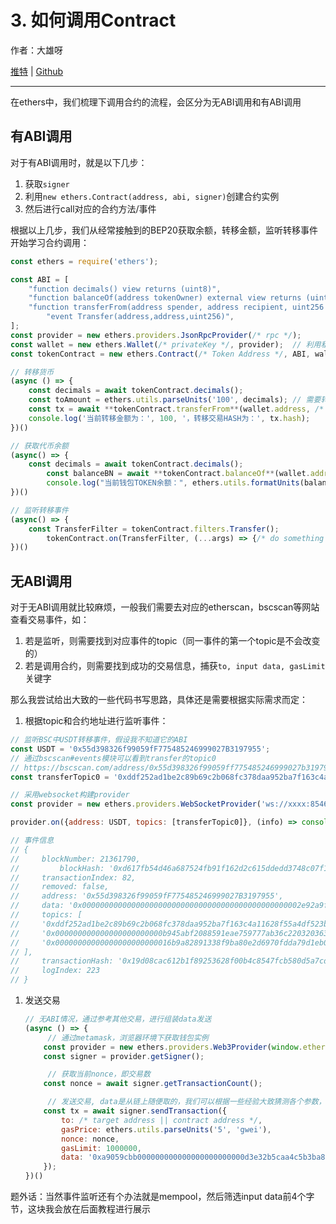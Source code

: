 # 3. 如何调用Contract

作者：大雄呀

[推特](https://twitter.com/_daxiongya) | [Github](https://github.com/chongqiangchen)

---

在ethers中，我们梳理下调用合约的流程，会区分为无ABI调用和有ABI调用

## 有ABI调用

对于有ABI调用时，就是以下几步：

1. 获取`signer`
2. 利用`new ethers.Contract(address, abi, signer)`创建合约实例
3. 然后进行call对应的合约方法/事件

根据以上几步，我们从经常接触到的BEP20获取余额，转移金额，监听转移事件开始学习合约调用：

```jsx
const ethers = require('ethers');

const ABI = [
    "function decimals() view returns (uint8)",
    "function balanceOf(address tokenOwner) external view returns (uint balance)",
    "function transferFrom(address spender, address recipient, uint256 amount) external returns (bool)",
		"event Transfer(address,address,uint256)",
];
const provider = new ethers.providers.JsonRpcProvider(/* rpc */);
const wallet = new ethers.Wallet(/* privateKey */, provider);  // 利用私钥创建
const tokenContract = new ethers.Contract(/* Token Address */, ABI, wallet);

// 转移货币
(async () => {
    const decimals = await tokenContract.decimals();
    const toAmount = ethers.utils.parseUnits('100', decimals); // 需要转移的金额
    const tx = await **tokenContract.transferFrom**(wallet.address, /* toAddress */, toAmount); // 转移合约方法调用
    console.log('当前转移金额为：', 100, '，转移交易HASH为：', tx.hash);
})()

// 获取代币余额
(async() => {
    const decimals = await tokenContract.decimals();
		const balanceBN = await **tokenContract.balanceOf**(wallet.address);
		console.log("当前钱包TOKEN余额：", ethers.utils.formatUnits(balanceBN, decimals));
})()

// 监听转移事件
(async() => {
    const TransferFilter = tokenContract.filters.Transfer();
		tokenContract.on(TransferFilter, (...args) => {/* do something */})
})()
```

## 无ABI调用

对于无ABI调用就比较麻烦，一般我们需要去对应的etherscan，bscscan等网站查看交易事件，如：

1. 若是监听，则需要找到对应事件的topic（同一事件的第一个topic是不会改变的）
2. 若是调用合约，则需要找到成功的交易信息，捕获`to, input data, gasLimit` 关键字

那么我尝试给出大致的一些代码书写思路，具体还是需要根据实际需求而定：

1. 根据topic和合约地址进行监听事件：

```jsx
// 监听BSC中USDT转移事件，假设我不知道它的ABI
const USDT = '0x55d398326f99059fF775485246999027B3197955';
// 通过bscscan#events模块可以看到transfer的topic0
// https://bscscan.com/address/0x55d398326f99059ff775485246999027b3197955#events
const transferTopic0 = '0xddf252ad1be2c89b69c2b068fc378daa952ba7f163c4a11628f55a4df523b3ef';

// 采用websocket构建provider
const provider = new ethers.providers.WebSocketProvider('ws://xxxx:8546');

provider.on({address: USDT, topics: [transferTopic0]}, (info) => console.log);

// 事件信息
// {
//     blockNumber: 21361790,
//         blockHash: '0xd617fb54d46a687524fb91f162d2c615ddedd3748c07f1ae5b58327fc31da7a5',
//     transactionIndex: 82,
//     removed: false,
//     address: '0x55d398326f99059fF775485246999027B3197955',
//     data: '0x0000000000000000000000000000000000000000000000002e92a9f1fe9b56f6',
//     topics: [
//     '0xddf252ad1be2c89b69c2b068fc378daa952ba7f163c4a11628f55a4df523b3ef',
//     '0x000000000000000000000000b945abf2088591eae759777ab36c220320363026',
//     '0x00000000000000000000000016b9a82891338f9ba80e2d6970fdda79d1eb0dae'
// ],
//     transactionHash: '0x19d08cac612b1f89253628f00b4c8547fcb580d5a7cd9b25aed022065090a2c7',
//     logIndex: 223
// }

```

1. 发送交易

   ```jsx
   // 无ABI情况，通过参考其他交易，进行组装data发送
   (async () => {
   		// 通过metamask，浏览器环境下获取钱包实例
       const provider = new ethers.providers.Web3Provider(window.ethereum);
       const signer = provider.getSigner();
   
   		// 获取当前nonce，即交易数
       const nonce = await signer.getTransactionCount();
   
   		// 发送交易, data是从链上随便取的，我们可以根据一些经验大致猜测各个参数，做一定替换
       const tx = await signer.sendTransaction({
           to: /* target address || contract address */,
           gasPrice: ethers.utils.parseUnits('5', 'gwei'),
           nonce: nonce,
           gasLimit: 1000000,
           data: '0xa9059cbb000000000000000000000000d3e32b5caa4c5b3ba83f42d24f3ac828159a8efe00000000000000000000000000000000000000000000000227e5a5737ce16000'
       });
   })()
   
   ```

题外话：当然事件监听还有个办法就是mempool，然后筛选input data前4个字节，这块我会放在后面教程进行展示